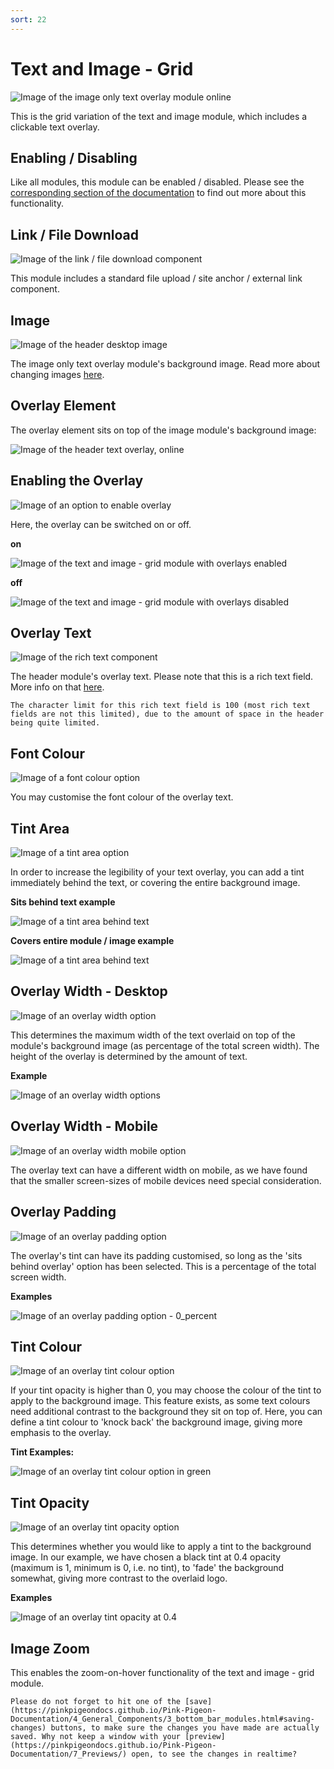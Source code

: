 ```yaml
---
sort: 22
---
```


# Text and Image - Grid


![Image of the image only text overlay module online](https://raw.githubusercontent.com/pinkpigeondocs/Pink-Pigeon-Documentation/master/docs/6_Modules/images/22_text_and_image_grid_online.png)

This is the grid variation of the text and image module, which includes a clickable text overlay.

## Enabling / Disabling

Like all modules, this module can be enabled / disabled. Please see the [corresponding section of the documentation][endis] to find out more about this functionality.

[endis]: https://pinkpigeondocs.github.io/Pink-Pigeon-Documentation/4_General_Components/4_enabling_disabling_modules.html

## Link / File Download

![Image of the link / file download component](https://raw.githubusercontent.com/pinkpigeondocs/Pink-Pigeon-Documentation/master/docs/6_Modules/images/22_image_only_link_file_download.png)

This module includes a standard file upload / site anchor / external link component.

## Image

![Image of the header desktop image](https://raw.githubusercontent.com/pinkpigeondocs/Pink-Pigeon-Documentation/master/docs/6_Modules/images/22_image_only_image.png)

The image only text overlay module's background image. Read more about changing images [here](https://pinkpigeondocs.github.io/Pink-Pigeon-Documentation/4_General_Components/2_image_picker.html).

## Overlay Element

The overlay element sits on top of the image module's background image:

![Image of the header text overlay, online](https://raw.githubusercontent.com/pinkpigeondocs/Pink-Pigeon-Documentation/master/docs/6_Modules/images/22_text_and_image_grid_online_highlighted.png)

## Enabling the Overlay

![Image of an option to enable overlay](https://raw.githubusercontent.com/pinkpigeondocs/Pink-Pigeon-Documentation/master/docs/6_Modules/images/7_header_overlay_enable.png)

Here, the overlay can be switched on or off.

**on**

![Image of the text and image - grid module with overlays enabled](https://raw.githubusercontent.com/pinkpigeondocs/Pink-Pigeon-Documentation/master/docs/6_Modules/images/22_text_and_image_grid_with_overlays_on.png)

**off**

![Image of the text and image - grid module with overlays disabled](https://raw.githubusercontent.com/pinkpigeondocs/Pink-Pigeon-Documentation/master/docs/6_Modules/images/22_text_and_image_grid_with_overlays_off.png)

## Overlay Text

![Image of the rich text component](https://raw.githubusercontent.com/pinkpigeondocs/Pink-Pigeon-Documentation/master/docs/4_General_Components/images/rich_text.png)

The header module's overlay text. Please note that this is a rich text field. More info on that [here](https://pinkpigeondocs.github.io/Pink-Pigeon-Documentation/4_General_Components/6_rich_text_editing.html).

```warning
The character limit for this rich text field is 100 (most rich text fields are not this limited), due to the amount of space in the header being quite limited.
```

## Font Colour

![Image of a font colour option](https://raw.githubusercontent.com/pinkpigeondocs/Pink-Pigeon-Documentation/master/docs/6_Modules/images/8_header_desktop_font_colour.png)

You may customise the font colour of the overlay text.

## Tint Area

![Image of a tint area option](https://raw.githubusercontent.com/pinkpigeondocs/Pink-Pigeon-Documentation/master/docs/6_Modules/images/8_header_tint_area.png)

In order to increase the legibility of your text overlay, you can add a tint immediately behind the text, or covering the entire background image.

**Sits behind text example**

![Image of a tint area behind text](https://raw.githubusercontent.com/pinkpigeondocs/Pink-Pigeon-Documentation/master/docs/6_Modules/images/22_text_and_image_grid_with_overlays_on.png)

**Covers entire module / image example**

![Image of a tint area behind text](https://raw.githubusercontent.com/pinkpigeondocs/Pink-Pigeon-Documentation/master/docs/6_Modules/images/22_text_and_image_grid_with_overlay_cover_entire_image.png)


## Overlay Width - Desktop

![Image of an overlay width option](https://raw.githubusercontent.com/pinkpigeondocs/Pink-Pigeon-Documentation/master/docs/6_Modules/images/7_header_overlay_width.png)

This determines the maximum width of the text overlaid on top of the module's background image (as percentage of the total screen width). The height of the overlay is determined by the amount of text.

**Example**

![Image of an overlay width options](https://raw.githubusercontent.com/pinkpigeondocs/Pink-Pigeon-Documentation/master/docs/6_Modules/images/22_text_and_image_grid_with_overlay_width_examples.png)


## Overlay Width - Mobile

![Image of an overlay width mobile option](https://raw.githubusercontent.com/pinkpigeondocs/Pink-Pigeon-Documentation/master/docs/6_Modules/images/7_header_overlay_width_mobile.png)

The overlay text can have a different width on mobile, as we have found that the smaller screen-sizes of mobile devices need special consideration.

## Overlay Padding

![Image of an overlay padding option](https://raw.githubusercontent.com/pinkpigeondocs/Pink-Pigeon-Documentation/master/docs/6_Modules/images/8_header_overlay_padding.png)

The overlay's tint can have its padding customised, so long as the 'sits behind overlay' option has been selected. This is a percentage of the total screen width.

**Examples**

![Image of an overlay padding option - 0_percent](https://raw.githubusercontent.com/pinkpigeondocs/Pink-Pigeon-Documentation/master/docs/6_Modules/images/22_text_and_image_grid_with_overlay_padding_examples.png)


## Tint Colour

![Image of an overlay tint colour option](https://raw.githubusercontent.com/pinkpigeondocs/Pink-Pigeon-Documentation/master/docs/6_Modules/images/7_header_tint_colour.png)

If your tint opacity is higher than 0, you may choose the colour of the tint to apply to the background image. This feature exists, as some text colours need additional contrast to the background they sit on top of. Here, you can define a tint colour to 'knock back' the background image, giving more emphasis to the overlay.

**Tint Examples:**

![Image of an overlay tint colour option in green](https://raw.githubusercontent.com/pinkpigeondocs/Pink-Pigeon-Documentation/master/docs/6_Modules/images/22_text_and_image_grid_with_tint_colour_examples.png)

## Tint Opacity

![Image of an overlay tint opacity option](https://raw.githubusercontent.com/pinkpigeondocs/Pink-Pigeon-Documentation/master/docs/6_Modules/images/7_header_tint_opacity.png)

This determines whether you would like to apply a tint to the background image. In our example, we have chosen a black tint at 0.4 opacity (maximum is 1, minimum is 0, i.e. no tint), to 'fade' the background somewhat, giving more contrast to the overlaid logo.

**Examples**

![Image of an overlay tint opacity at 0.4](https://raw.githubusercontent.com/pinkpigeondocs/Pink-Pigeon-Documentation/master/docs/6_Modules/images/22_text_and_image_grid_with_tint_opacity_examples.png)

## Image Zoom

This enables the zoom-on-hover functionality of the text and image - grid module.

```tip
Please do not forget to hit one of the [save](https://pinkpigeondocs.github.io/Pink-Pigeon-Documentation/4_General_Components/3_bottom_bar_modules.html#saving-changes) buttons, to make sure the changes you have made are actually saved. Why not keep a window with your [preview](https://pinkpigeondocs.github.io/Pink-Pigeon-Documentation/7_Previews/) open, to see the changes in realtime?
```